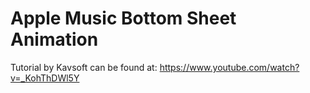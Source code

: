 # Apple Music Bottom Sheet Animation

Tutorial by Kavsoft can be found at: https://www.youtube.com/watch?v=_KohThDWl5Y
